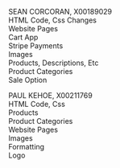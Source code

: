 SEAN CORCORAN, X00189029
<br>
HTML Code, Css Changes
<br>
Website Pages
<br>
Cart App
<br>
Stripe Payments
<br>
Images
<br>
Products, Descriptions, Etc
<br>
Product Categories
<br>
Sale Option
<br>


PAUL KEHOE, X00211769
<br>
HTML Code, Css
<br>
Products
<br>
Product Categories
<br>
Website Pages
<br>
Images
<br>
Formatting
<br>
Logo
<br>
